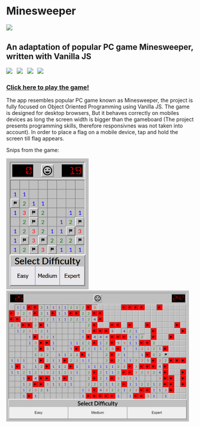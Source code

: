 # Minesweeper

<img width="10%" src="https://store-images.s-microsoft.com/image/apps.28842.13524891213395563.3155ab26-63ac-4a86-b838-a6c6e08b4611.d40aa5ad-007a-4f23-b04f-0d7380cdeda3?mode=scale&q=90&h=270&w=270&background=%230078D7"/>


## An adaptation of popular PC game Minesweeper, written with Vanilla JS
<img src="https://img.shields.io/badge/html5%20-%23e34f26.svg?&style=for-the-badge&logo=html5&logoColor=white" />&nbsp;&nbsp;
<img src="https://img.shields.io/badge/CSS3-1572B6?&style=for-the-badge&logo=css3&logoColor=white" />&nbsp;&nbsp;
<img src="https://img.shields.io/badge/JavaScript-F7DF1E?style=for-the-badge&logo=javascript&logoColor=black" />&nbsp;&nbsp;
<img src="https://img.shields.io/badge/OOP-F7DF1E?style=for-the-badge&logo=javascript&logoColor=black" />&nbsp;&nbsp;

### [Click here to play the game!](https://bartek-swiderski92.github.io/minesweeper/)

The app resembles popular PC game known as Minesweeper, the project is fully focused on Object Oriented Programming using Vanilla JS. The game is designed for desktop browsers, But it behaves correctly on mobiles devices as long the screen width is bigger than the gameboard (The project presents programming skills, therefore responsivnes was not taken into account).
In order to place a flag on a mobile device, tap and hold the screen till flag appears.

Snips from the game:

<div>
<img height="350px" src="https://github.com/bartek-swiderski92/minesweeper/blob/master/snips/easy-win.png?raw=true"/>
<img height="350px" src="https://github.com/bartek-swiderski92/minesweeper/blob/master/snips/expert-defeat.png?raw=true"/>
</div>

